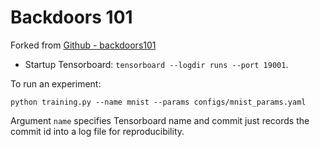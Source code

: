 # Backdoors 101

Forked from [Github - backdoors101](https://github.com/ebagdasa/backdoors101)

* Startup Tensorboard: `tensorboard --logdir runs --port 19001`.

To run an experiment:
```shell script
python training.py --name mnist --params configs/mnist_params.yaml
```
 
Argument `name` specifies Tensorboard name and commit just records the
 commit id into a log file for reproducibility.

